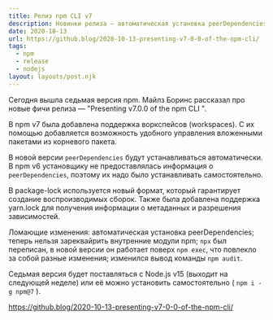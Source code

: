 ```yaml
---
title: Релиз npm CLI v7
description: Новинки релиза — автоматическая установка peerDependencies, добавление workspaces, добавление поддержки yarn.lock
date: 2020-10-13
url: https://github.blog/2020-10-13-presenting-v7-0-0-of-the-npm-cli/
tags:
  - npm
  - release
  - nodejs
layout: layouts/post.njk
---
```

Сегодня вышла седьмая версия npm. Майлз Боринс рассказал про новые фичи релиза — "Presenting v7.0.0 of the npm CLI ".

В npm v7 была добавлена поддержка воркспейсов (workspaces). С их помощью добавляется возможность удобного управления вложенными пакетами из корневого пакета.

В новой версии `peerDependencies` будут устанавливаться автоматически. В npm v6 установщику не предоставлялась информация о `peerDependencies`, поэтому их надо было устанавливать самостоятельно.

В package-lock используется новый формат, который гарантирует создание воспроизводимых сборок. Также была добавлена поддержка yarn.lock для получения информации о метаданных и разрешения зависимостей.

Ломающие изменения: автоматическая установка peerDependencies; теперь нельзя зареквайрить внутренние модули npm; `npx` был переписан, в новой версии он работает поверх `npm exec`, что повлекло за собой разные изменения; изменился вывод команды `npm audit`.

Седьмая версия будет поставляться с Node.js v15 (выходит на следующей неделе) или её можно установить самостоятельно ( `npm i -g npm@7` ).

https://github.blog/2020-10-13-presenting-v7-0-0-of-the-npm-cli/
